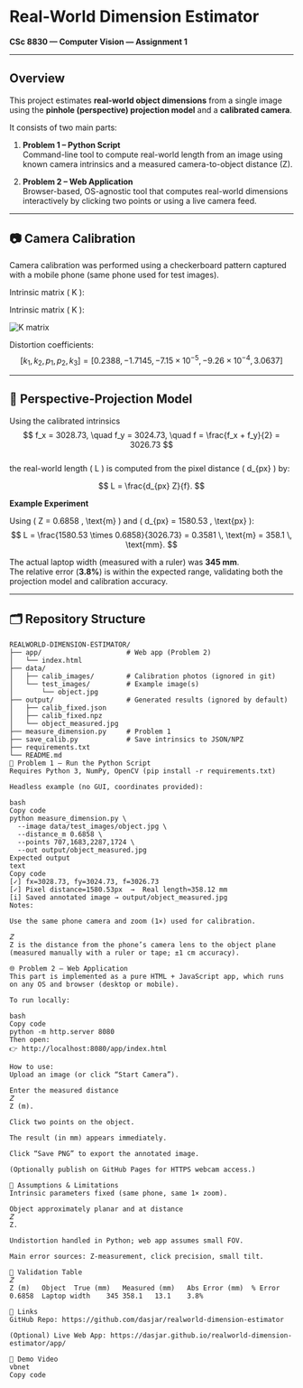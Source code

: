 #  Real-World Dimension Estimator  
**CSc 8830 — Computer Vision — Assignment 1**

---

##  Overview
This project estimates **real-world object dimensions** from a single image using the **pinhole (perspective) projection model** and a **calibrated camera**.

It consists of two main parts:

1. **Problem 1 – Python Script**  
   Command-line tool to compute real-world length from an image using known camera intrinsics and a measured camera-to-object distance (Z).

2. **Problem 2 – Web Application**  
   Browser-based, OS-agnostic tool that computes real-world dimensions interactively by clicking two points or using a live camera feed.

---

## 📷 Camera Calibration

Camera calibration was performed using a checkerboard pattern captured with a mobile phone (same phone used for test images).

Intrinsic matrix \( K \):

Intrinsic matrix \( K \):

![K matrix](https://latex.codecogs.com/png.image?\dpi{110}&space;K%20=%20\begin{bmatrix}3028.73%20&%200%20&%201543.61\\0%20&%203024.73%20&%201983.68\\0%20&%200%20&%201\end{bmatrix})

Distortion coefficients:
$$
[k_1, k_2, p_1, p_2, k_3] =
[0.2388, -1.7145, -7.15 \times 10^{-5}, -9.26 \times 10^{-4}, 3.0637]
$$

---

## 📏 Perspective-Projection Model
Using the calibrated intrinsics  
$$ f_x = 3028.73, \quad f_y = 3024.73, \quad f = \frac{f_x + f_y}{2} = 3026.73 $$  
the real-world length \( L \) is computed from the pixel distance \( d_{px} \) by:

$$
L = \frac{d_{px} Z}{f}.
$$

**Example Experiment**

Using \( Z = 0.6858 \, \text{m} \) and \( d_{px} = 1580.53 \, \text{px} \):  
$$
L = \frac{1580.53 \times 0.6858}{3026.73} = 0.3581 \, \text{m} = 358.1 \, \text{mm}.
$$

The actual laptop width (measured with a ruler) was **345 mm**.  
The relative error (**3.8%**) is within the expected range, validating both the projection model and calibration accuracy.

---

## 🗂️ Repository Structure
```text
REALWORLD-DIMENSION-ESTIMATOR/
├── app/                     # Web app (Problem 2)
│   └── index.html
├── data/
│   ├── calib_images/        # Calibration photos (ignored in git)
│   └── test_images/         # Example image(s)
│       └── object.jpg
├── output/                  # Generated results (ignored by default)
│   ├── calib_fixed.json
│   ├── calib_fixed.npz
│   └── object_measured.jpg
├── measure_dimension.py     # Problem 1
├── save_calib.py            # Save intrinsics to JSON/NPZ
├── requirements.txt
└── README.md
🐍 Problem 1 — Run the Python Script
Requires Python 3, NumPy, OpenCV (pip install -r requirements.txt)

Headless example (no GUI, coordinates provided):

bash
Copy code
python measure_dimension.py \
  --image data/test_images/object.jpg \
  --distance_m 0.6858 \
  --points 707,1683,2287,1724 \
  --out output/object_measured.jpg
Expected output
text
Copy code
[✓] fx=3028.73, fy=3024.73, f=3026.73
[✓] Pixel distance=1580.53px  →  Real length≈358.12 mm
[i] Saved annotated image → output/object_measured.jpg
Notes:

Use the same phone camera and zoom (1×) used for calibration.

𝑍
Z is the distance from the phone’s camera lens to the object plane (measured manually with a ruler or tape; ±1 cm accuracy).

🌐 Problem 2 — Web Application
This part is implemented as a pure HTML + JavaScript app, which runs on any OS and browser (desktop or mobile).

To run locally:

bash
Copy code
python -m http.server 8080
Then open:
👉 http://localhost:8080/app/index.html

How to use:
Upload an image (or click “Start Camera”).

Enter the measured distance 
𝑍
Z (m).

Click two points on the object.

The result (in mm) appears immediately.

Click “Save PNG” to export the annotated image.

(Optionally publish on GitHub Pages for HTTPS webcam access.)

🧠 Assumptions & Limitations
Intrinsic parameters fixed (same phone, same 1× zoom).

Object approximately planar and at distance 
𝑍
Z.

Undistortion handled in Python; web app assumes small FOV.

Main error sources: Z-measurement, click precision, small tilt.

🧾 Validation Table
𝑍
Z (m)	Object	True (mm)	Measured (mm)	Abs Error (mm)	% Error
0.6858	Laptop width	345	358.1	13.1	3.8%

🔗 Links
GitHub Repo: https://github.com/dasjar/realworld-dimension-estimator

(Optional) Live Web App: https://dasjar.github.io/realworld-dimension-estimator/app/

🎥 Demo Video
vbnet
Copy code
